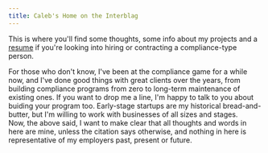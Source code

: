 ```yaml
---
title: Caleb's Home on the Interblag
---
```


This is where you'll find some thoughts, some info about my projects and a [resume](resume_web.pdf)
 if you're looking into hiring or contracting a compliance-type person. <br> 

For those who don't know, I've been at the compliance game for a while now, and I've done good things with great clients over the years, from building compliance programs from zero to long-term maintenance of existing ones. If you want to drop me a line, I'm happy to talk to you about buiding your program too. Early-stage startups are my historical bread-and-butter, but I'm willing to work with businesses of all sizes and stages. <br> 
Now, the above said, I want to make clear that all thoughts and words in here are mine, unless the citation says otherwise, and nothing in here is representative of my employers past, present or future. 


